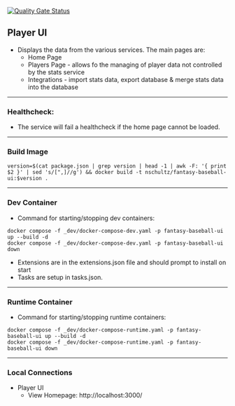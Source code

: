 [![Quality Gate Status](https://sonarcloud.io/api/project_badges/measure?project=nsschultz_fantasy-baseball-ui&metric=alert_status)](https://sonarcloud.io/summary/new_code?id=nsschultz_fantasy-baseball-ui)

## Player UI

- Displays the data from the various services. The main pages are:
  - Home Page
  - Players Page - allows fo the managing of player data not controlled by the stats service
  - Integrations - import stats data, export database & merge stats data into the database

---

### Healthcheck:

- The service will fail a healthcheck if the home page cannot be loaded.

---

### Build Image

```
version=$(cat package.json | grep version | head -1 | awk -F: '{ print $2 }' | sed 's/[",]//g') && docker build -t nschultz/fantasy-baseball-ui:$version .
```

---

### Dev Container

- Command for starting/stopping dev containers:

```
docker compose -f _dev/docker-compose-dev.yaml -p fantasy-baseball-ui up --build -d
docker compose -f _dev/docker-compose-dev.yaml -p fantasy-baseball-ui down
```

- Extensions are in the extensions.json file and should prompt to install on start
- Tasks are setup in tasks.json.

---

### Runtime Container

- Command for starting/stopping runtime containers:

```
docker compose -f _dev/docker-compose-runtime.yaml -p fantasy-baseball-ui up --build -d
docker compose -f _dev/docker-compose-runtime.yaml -p fantasy-baseball-ui down
```

---

### Local Connections

- Player UI
  - View Homepage: http://localhost:3000/
